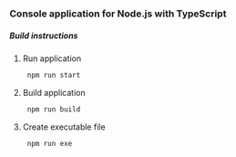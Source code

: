 ### Console application for Node.js with TypeScript

##### Build instructions

1. Run application

   ```bash
    npm run start
   ```

2. Build application

   ```bash
    npm run build
   ```

3. Create executable file
   ```bash
    npm run exe
   ```
